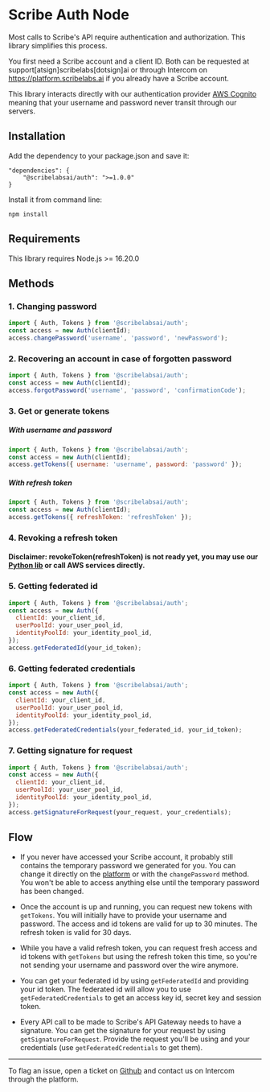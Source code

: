 # Scribe Auth Node

Most calls to Scribe's API require authentication and authorization. This library simplifies this process.

You first need a Scribe account and a client ID. Both can be requested at support[atsign]scribelabs[dotsign]ai or through Intercom on https://platform.scribelabs.ai if you already have a Scribe account.

This library interacts directly with our authentication provider [AWS Cognito](https://aws.amazon.com/cognito/) meaning that your username and password never transit through our servers.

## Installation

Add the dependency to your package.json and save it:

```
"dependencies": {
	"@scribelabsai/auth": ">=1.0.0"
}
```

Install it from command line:

```
npm install
```

## Requirements

This library requires Node.js >= 16.20.0

## Methods

### 1. Changing password

```javascript
import { Auth, Tokens } from '@scribelabsai/auth';
const access = new Auth(clientId);
access.changePassword('username', 'password', 'newPassword');
```

### 2. Recovering an account in case of forgotten password

```javascript
import { Auth, Tokens } from '@scribelabsai/auth';
const access = new Auth(clientId);
access.forgotPassword('username', 'password', 'confirmationCode');
```

### 3. Get or generate tokens

##### With username and password

```javascript
import { Auth, Tokens } from '@scribelabsai/auth';
const access = new Auth(clientId);
access.getTokens({ username: 'username', password: 'password' });
```

##### With refresh token

```javascript
import { Auth, Tokens } from '@scribelabsai/auth';
const access = new Auth(clientId);
access.getTokens({ refreshToken: 'refreshToken' });
```

### 4. Revoking a refresh token

#### Disclaimer: revokeToken(refreshToken) is not ready yet, you may use our [Python lib](https://github.com/ScribeLabsAI/ScribeAuth) or call AWS services directly.

### 5. Getting federated id

```javascript
import { Auth, Tokens } from '@scribelabsai/auth';
const access = new Auth({
  clientId: your_client_id,
  userPoolId: your_user_pool_id,
  identityPoolId: your_identity_pool_id,
});
access.getFederatedId(your_id_token);
```

### 6. Getting federated credentials

```javascript
import { Auth, Tokens } from '@scribelabsai/auth';
const access = new Auth({
  clientId: your_client_id,
  userPoolId: your_user_pool_id,
  identityPoolId: your_identity_pool_id,
});
access.getFederatedCredentials(your_federated_id, your_id_token);
```

### 7. Getting signature for request

```javascript
import { Auth, Tokens } from '@scribelabsai/auth';
const access = new Auth({
  clientId: your_client_id,
  userPoolId: your_user_pool_id,
  identityPoolId: your_identity_pool_id,
});
access.getSignatureForRequest(your_request, your_credentials);
```

## Flow

- If you never have accessed your Scribe account, it probably still contains the temporary password we generated for you. You can change it directly on the [platform](https://platform.scribelabs.ai) or with the `changePassword` method. You won't be able to access anything else until the temporary password has been changed.

- Once the account is up and running, you can request new tokens with `getTokens`. You will initially have to provide your username and password. The access and id tokens are valid for up to 30 minutes. The refresh token is valid for 30 days.

- While you have a valid refresh token, you can request fresh access and id tokens with `getTokens` but using the refresh token this time, so you're not sending your username and password over the wire anymore.

- You can get your federated id by using `getFederatedId` and providing your id token. The federated id will allow you to use `getFederatedCredentials` to get an access key id, secret key and session token.

- Every API call to be made to Scribe's API Gateway needs to have a signature. You can get the signature for your request by using `getSignatureForRequest`. Provide the request you'll be using and your credentials (use `getFederatedCredentials` to get them).

---

To flag an issue, open a ticket on [Github](https://github.com/ScribeLabsAI/ScribeAuthNode/issues) and contact us on Intercom through the platform.
